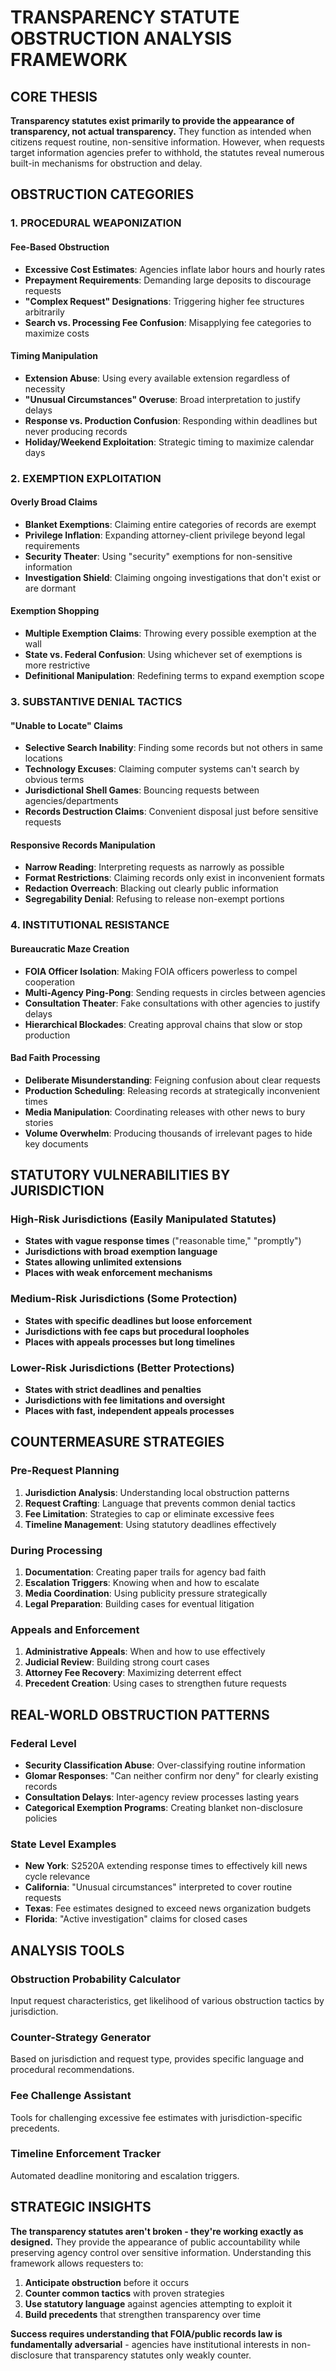 # TRANSPARENCY STATUTE OBSTRUCTION ANALYSIS FRAMEWORK

## CORE THESIS
**Transparency statutes exist primarily to provide the appearance of transparency, not actual transparency.** They function as intended when citizens request routine, non-sensitive information. However, when requests target information agencies prefer to withhold, the statutes reveal numerous built-in mechanisms for obstruction and delay.

## OBSTRUCTION CATEGORIES

### **1. PROCEDURAL WEAPONIZATION**

#### **Fee-Based Obstruction**
- **Excessive Cost Estimates**: Agencies inflate labor hours and hourly rates
- **Prepayment Requirements**: Demanding large deposits to discourage requests
- **"Complex Request" Designations**: Triggering higher fee structures arbitrarily
- **Search vs. Processing Fee Confusion**: Misapplying fee categories to maximize costs

#### **Timing Manipulation**
- **Extension Abuse**: Using every available extension regardless of necessity
- **"Unusual Circumstances" Overuse**: Broad interpretation to justify delays
- **Response vs. Production Confusion**: Responding within deadlines but never producing records
- **Holiday/Weekend Exploitation**: Strategic timing to maximize calendar days

### **2. EXEMPTION EXPLOITATION**

#### **Overly Broad Claims**
- **Blanket Exemptions**: Claiming entire categories of records are exempt
- **Privilege Inflation**: Expanding attorney-client privilege beyond legal requirements
- **Security Theater**: Using "security" exemptions for non-sensitive information
- **Investigation Shield**: Claiming ongoing investigations that don't exist or are dormant

#### **Exemption Shopping**
- **Multiple Exemption Claims**: Throwing every possible exemption at the wall
- **State vs. Federal Confusion**: Using whichever set of exemptions is more restrictive
- **Definitional Manipulation**: Redefining terms to expand exemption scope

### **3. SUBSTANTIVE DENIAL TACTICS**

#### **"Unable to Locate" Claims**
- **Selective Search Inability**: Finding some records but not others in same locations
- **Technology Excuses**: Claiming computer systems can't search by obvious terms
- **Jurisdictional Shell Games**: Bouncing requests between agencies/departments
- **Records Destruction Claims**: Convenient disposal just before sensitive requests

#### **Responsive Records Manipulation**
- **Narrow Reading**: Interpreting requests as narrowly as possible
- **Format Restrictions**: Claiming records only exist in inconvenient formats
- **Redaction Overreach**: Blacking out clearly public information
- **Segregability Denial**: Refusing to release non-exempt portions

### **4. INSTITUTIONAL RESISTANCE**

#### **Bureaucratic Maze Creation**
- **FOIA Officer Isolation**: Making FOIA officers powerless to compel cooperation
- **Multi-Agency Ping-Pong**: Sending requests in circles between agencies
- **Consultation Theater**: Fake consultations with other agencies to justify delays
- **Hierarchical Blockades**: Creating approval chains that slow or stop production

#### **Bad Faith Processing**
- **Deliberate Misunderstanding**: Feigning confusion about clear requests
- **Production Scheduling**: Releasing records at strategically inconvenient times
- **Media Manipulation**: Coordinating releases with other news to bury stories
- **Volume Overwhelm**: Producing thousands of irrelevant pages to hide key documents

## STATUTORY VULNERABILITIES BY JURISDICTION

### **High-Risk Jurisdictions** (Easily Manipulated Statutes)
- **States with vague response times** ("reasonable time," "promptly")
- **Jurisdictions with broad exemption language**
- **States allowing unlimited extensions**
- **Places with weak enforcement mechanisms**

### **Medium-Risk Jurisdictions** (Some Protection)
- **States with specific deadlines but loose enforcement**
- **Jurisdictions with fee caps but procedural loopholes**
- **Places with appeals processes but long timelines**

### **Lower-Risk Jurisdictions** (Better Protections)
- **States with strict deadlines and penalties**
- **Jurisdictions with fee limitations and oversight**
- **Places with fast, independent appeals processes**

## COUNTERMEASURE STRATEGIES

### **Pre-Request Planning**
1. **Jurisdiction Analysis**: Understanding local obstruction patterns
2. **Request Crafting**: Language that prevents common denial tactics
3. **Fee Limitation**: Strategies to cap or eliminate excessive fees
4. **Timeline Management**: Using statutory deadlines effectively

### **During Processing**
1. **Documentation**: Creating paper trails for agency bad faith
2. **Escalation Triggers**: Knowing when and how to escalate
3. **Media Coordination**: Using publicity pressure strategically
4. **Legal Preparation**: Building cases for eventual litigation

### **Appeals and Enforcement**
1. **Administrative Appeals**: When and how to use effectively
2. **Judicial Review**: Building strong court cases
3. **Attorney Fee Recovery**: Maximizing deterrent effect
4. **Precedent Creation**: Using cases to strengthen future requests

## REAL-WORLD OBSTRUCTION PATTERNS

### **Federal Level**
- **Security Classification Abuse**: Over-classifying routine information
- **Glomar Responses**: "Can neither confirm nor deny" for clearly existing records
- **Consultation Delays**: Inter-agency review processes lasting years
- **Categorical Exemption Programs**: Creating blanket non-disclosure policies

### **State Level Examples**
- **New York**: S2520A extending response times to effectively kill news cycle relevance
- **California**: "Unusual circumstances" interpreted to cover routine requests
- **Texas**: Fee estimates designed to exceed news organization budgets
- **Florida**: "Active investigation" claims for closed cases

## ANALYSIS TOOLS

### **Obstruction Probability Calculator**
Input request characteristics, get likelihood of various obstruction tactics by jurisdiction.

### **Counter-Strategy Generator**
Based on jurisdiction and request type, provides specific language and procedural recommendations.

### **Fee Challenge Assistant**
Tools for challenging excessive fee estimates with jurisdiction-specific precedents.

### **Timeline Enforcement Tracker**
Automated deadline monitoring and escalation triggers.

## STRATEGIC INSIGHTS

**The transparency statutes aren't broken - they're working exactly as designed.** They provide the appearance of public accountability while preserving agency control over sensitive information. Understanding this framework allows requesters to:

1. **Anticipate obstruction** before it occurs
2. **Counter common tactics** with proven strategies
3. **Use statutory language** against agencies attempting to exploit it
4. **Build precedents** that strengthen transparency over time

**Success requires understanding that FOIA/public records law is fundamentally adversarial** - agencies have institutional interests in non-disclosure that transparency statutes only weakly counter.